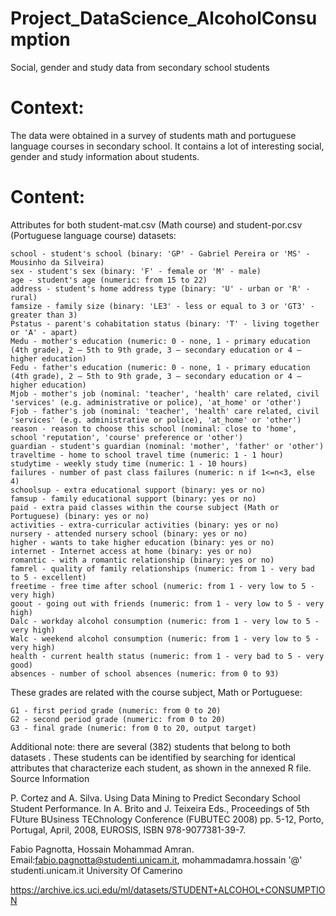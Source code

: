 # Project_DataScience_AlcoholConsumption
Social, gender and study data from secondary school students

# Context:

The data were obtained in a survey of students math and portuguese language courses in secondary school. It contains a lot of interesting social, gender and study information about students. 

# Content:

Attributes for both student-mat.csv (Math course) and student-por.csv (Portuguese language course) datasets:

    school - student's school (binary: 'GP' - Gabriel Pereira or 'MS' - Mousinho da Silveira)
    sex - student's sex (binary: 'F' - female or 'M' - male)
    age - student's age (numeric: from 15 to 22)
    address - student's home address type (binary: 'U' - urban or 'R' - rural)
    famsize - family size (binary: 'LE3' - less or equal to 3 or 'GT3' - greater than 3)
    Pstatus - parent's cohabitation status (binary: 'T' - living together or 'A' - apart)
    Medu - mother's education (numeric: 0 - none, 1 - primary education (4th grade), 2 – 5th to 9th grade, 3 – secondary education or 4 – higher education)
    Fedu - father's education (numeric: 0 - none, 1 - primary education (4th grade), 2 – 5th to 9th grade, 3 – secondary education or 4 – higher education)
    Mjob - mother's job (nominal: 'teacher', 'health' care related, civil 'services' (e.g. administrative or police), 'at_home' or 'other')
    Fjob - father's job (nominal: 'teacher', 'health' care related, civil 'services' (e.g. administrative or police), 'at_home' or 'other')
    reason - reason to choose this school (nominal: close to 'home', school 'reputation', 'course' preference or 'other')
    guardian - student's guardian (nominal: 'mother', 'father' or 'other')
    traveltime - home to school travel time (numeric: 1 - 1 hour)
    studytime - weekly study time (numeric: 1 - 10 hours)
    failures - number of past class failures (numeric: n if 1<=n<3, else 4)
    schoolsup - extra educational support (binary: yes or no)
    famsup - family educational support (binary: yes or no)
    paid - extra paid classes within the course subject (Math or Portuguese) (binary: yes or no)
    activities - extra-curricular activities (binary: yes or no)
    nursery - attended nursery school (binary: yes or no)
    higher - wants to take higher education (binary: yes or no)
    internet - Internet access at home (binary: yes or no)
    romantic - with a romantic relationship (binary: yes or no)
    famrel - quality of family relationships (numeric: from 1 - very bad to 5 - excellent)
    freetime - free time after school (numeric: from 1 - very low to 5 - very high)
    goout - going out with friends (numeric: from 1 - very low to 5 - very high)
    Dalc - workday alcohol consumption (numeric: from 1 - very low to 5 - very high)
    Walc - weekend alcohol consumption (numeric: from 1 - very low to 5 - very high)
    health - current health status (numeric: from 1 - very bad to 5 - very good)
    absences - number of school absences (numeric: from 0 to 93)

These grades are related with the course subject, Math or Portuguese:

    G1 - first period grade (numeric: from 0 to 20)
    G2 - second period grade (numeric: from 0 to 20)
    G3 - final grade (numeric: from 0 to 20, output target)

Additional note: there are several (382) students that belong to both datasets .
These students can be identified by searching for identical attributes
that characterize each student, as shown in the annexed R file.
Source Information

P. Cortez and A. Silva. Using Data Mining to Predict Secondary School Student Performance. In A. Brito and J. Teixeira Eds., Proceedings of 5th FUture BUsiness TEChnology Conference (FUBUTEC 2008) pp. 5-12, Porto, Portugal, April, 2008, EUROSIS, ISBN 978-9077381-39-7.

Fabio Pagnotta, Hossain Mohammad Amran.
Email:fabio.pagnotta@studenti.unicam.it, mohammadamra.hossain '@' studenti.unicam.it
University Of Camerino

https://archive.ics.uci.edu/ml/datasets/STUDENT+ALCOHOL+CONSUMPTION
